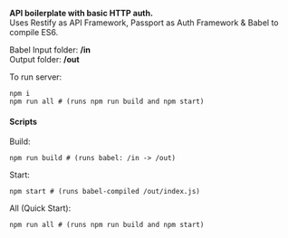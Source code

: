 **API boilerplate with basic HTTP auth.**\
Uses Restify as API Framework, Passport as Auth Framework & Babel to compile ES6.

Babel Input folder: **/in**\
Output folder: **/out**

To run server:
```
npm i
npm run all # (runs npm run build and npm start)
```

#### Scripts
Build:
```
npm run build # (runs babel: /in -> /out)
```
Start:
```
npm start # (runs babel-compiled /out/index.js)
```
All (Quick Start):
```
npm run all # (runs npm run build and npm start)
```
